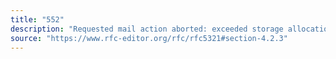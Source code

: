 ```yaml
---
title: "552"
description: "Requested mail action aborted: exceeded storage allocation"
source: "https://www.rfc-editor.org/rfc/rfc5321#section-4.2.3"
---
```

